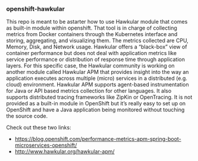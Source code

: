 ### openshift-hawkular

This repo is meant to be  astarter how to use Hawkular module that comes as built-in module within openshift. 
 That tool is in charge of collecting metrics from Docker containers through the Kubernetes interface and storing, aggregating, and visualizing them. The metrics collected are CPU, Memory, Disk, and Network usage. Hawkular offers a “black-box” view of container performance but does not deal with application metrics like service performance or distribution of response time through application layers. For this specific case, the Hawkular community is working on another module called Hawkular APM that provides insight into the way an application executes across multiple (micro) services in a distributed (e.g. cloud) environment. Hawkular APM supports agent-based instrumentation for Java or API based metrics collection for other languages. It also supports distributed tracing frameworks like ZipKin or OpenTracing. It is not provided as a built-in module in OpenShift but it’s really easy to set up on OpenShift and have a Java application being monitored without touching the source code.
 
 Check out these two links:
 
 - https://blog.openshift.com/performance-metrics-apm-spring-boot-microservices-openshift/
 - http://www.hawkular.org/hawkular-apm/
 
 
